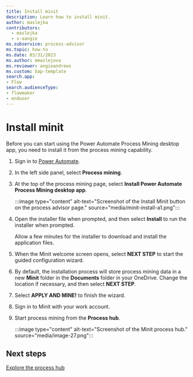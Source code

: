 ```yaml
---
title: Install minit
description: Learn how to install minit.
author: maslejka
contributors:
  - maslejka
  - v-aangie
ms.subservice: process-advisor
ms.topic: how-to
ms.date: 03/31/2023
ms.author: mmaslejova
ms.reviewer: angieandrews
ms.custom: bap-template
search.app:
- Flow
search.audienceType:
- flowmaker
- enduser
---
```


# Install minit

Before you can start using the Power Automate Process Mining desktop app, you need to install it from the process mining capability.

1. Sign in to [Power Automate](https://make.powerautomate.com).

1. In the left side panel, select **Process mining**.

1. At the top of the process mining page, select **Install Power Automate Process Mining desktop app**.

   :::image type="content" alt-text="Screenshot of the Install Minit button on the process advisor page." source="media/minit-install-a1.png":::

1. Open the installer file when prompted, and then select **Install** to run the installer when prompted.

   Allow a few minutes for the installer to download and install the application files.

1. When the Minit welcome screen opens, select **NEXT STEP** to start the guided configuration wizard.

1. By default, the installation process will store process mining data in a new **Minit** folder in the **Documents** folder in your OneDrive. Change the location if necessary, and then select **NEXT STEP**.

1. Select **APPLY AND MINE!** to finish the wizard.

1. Sign in to Minit with your work account.

1. Start process mining from the **Process hub**.

   :::image type="content" alt-text="Screenshot of the Minit process hub." source="media/image-27.png":::

## Next steps

[Explore the process hub](process-hub.md)
